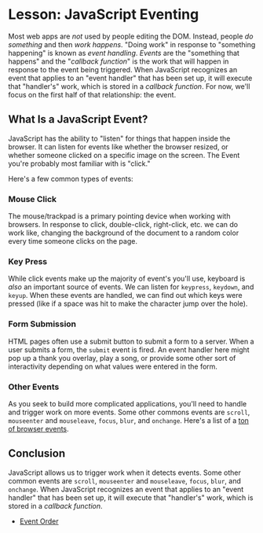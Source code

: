 # Lesson: JavaScript Eventing

Most web apps are _not_ used by people editing the DOM. Instead, people _do something_ and then _work happens_. "Doing work" in response to "something happening" is known as _event handling_. _Events_ are the "something that happens" and the "_callback function_" is the work that will happen in response to the event being triggered. When JavaScript recognizes an event that applies to an "event handler" that has been set up, it will execute that "handler's" work, which is stored in a _callback function_. For now, we'll focus on the first half of that relationship: the event.

## What Is a JavaScript Event?

JavaScript has the ability to "listen" for things that happen inside the browser. It can listen for events like whether the browser resized, or whether someone clicked on a specific image on the screen. The Event you're probably most familiar with is "click."

Here's a few common types of events:

### Mouse Click

The mouse/trackpad is a primary pointing device when working with browsers. In response to click, double-click, right-click, etc. we can do work like, changing the background of the document to a random color every time someone clicks on the page.

### Key Press

While click events make up the majority of event's you'll use, keyboard is _also_ an important source of events. We can listen for `keypress`, `keydown`, and `keyup`. When these events are handled, we can find out which keys were pressed (like if a space was hit to make the character jump over the hole).

### Form Submission

HTML pages often use a submit button to submit a form to a server. When a user submits a form, the `submit` event is fired. An event handler here might pop up a thank you overlay, play a song, or provide some other sort of interactivity depending on what values were entered in the form.

### Other Events

As you seek to build more complicated applications, you'll need to handle and trigger work on more events. Some other commons events are `scroll`, `mouseenter` and `mouseleave`, `focus`, `blur`, and `onchange`. Here's a list of a [ton of browser events](http://help.dottoro.com/larrqqck.php).

## Conclusion

JavaScript allows us to trigger work when it detects events. Some other common events are `scroll`, `mouseenter` and `mouseleave`, `focus`, `blur`, and `onchange`. When JavaScript recognizes an event that applies to an "event handler" that has been set up, it will execute that "handler's" work, which is stored in a _callback function_.

- [Event Order](http://www.quirksmode.org/js/events_order.html)
